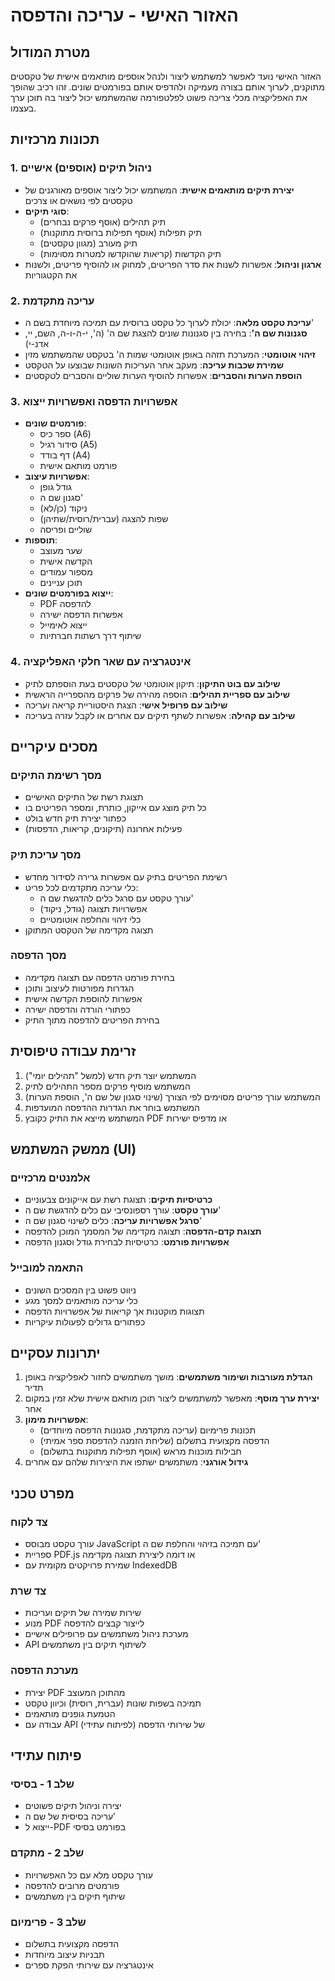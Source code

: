 # האזור האישי - עריכה והדפסה

## מטרת המודול

האזור האישי נועד לאפשר למשתמש ליצור ולנהל אוספים מותאמים אישית של טקסטים מתוקנים, לערוך אותם בצורה מעמיקה ולהדפיס אותם בפורמטים שונים. זהו רכיב שהופך את האפליקציה מכלי צריכה פשוט לפלטפורמה שהמשתמש יכול ליצור בה תוכן ערך בעצמו.

## תכונות מרכזיות

### 1. ניהול תיקים (אוספים) אישיים
- **יצירת תיקים מותאמים אישית**: המשתמש יכול ליצור אוספים מאורגנים של טקסטים לפי נושאים או צרכים
- **סוגי תיקים**:
  - תיק תהילים (אוסף פרקים נבחרים)
  - תיק תפילות (אוסף תפילות ברוסית מתוקנות)
  - תיק מעורב (מגוון טקסטים)
  - תיק הקדשות (קריאות שהוקדשו למטרות מסוימות)
- **ארגון וניהול**: אפשרות לשנות את סדר הפריטים, למחוק או להוסיף פריטים, ולשנות את הקטגוריות

### 2. עריכה מתקדמת
- **עריכת טקסט מלאה**: יכולת לערוך כל טקסט ברוסית עם תמיכה מיוחדת בשם ה'
- **סגנונות שם ה'**: בחירה בין סגנונות שונים להצגת שם ה' (ה', י-ה-ו-ה, השם, יי, אדנ-י)
- **זיהוי אוטומטי**: המערכת תזהה באופן אוטומטי שמות ה' בטקסט שהמשתמש מזין
- **שמירת שכבות עריכה**: מעקב אחר העריכות השונות שבוצעו על הטקסט
- **הוספת הערות והסברים**: אפשרות להוסיף הערות שוליים והסברים לטקסטים

### 3. אפשרויות הדפסה ואפשרויות ייצוא
- **פורמטים שונים**:
  - ספר כיס (A6)
  - סידור רגיל (A5)
  - דף בודד (A4)
  - פורמט מותאם אישית
- **אפשרויות עיצוב**:
  - גודל גופן
  - סגנון שם ה'
  - ניקוד (כן/לא)
  - שפות להצגה (עברית/רוסית/שתיהן)
  - שוליים ופריסה
- **תוספות**:
  - שער מעוצב
  - הקדשה אישית
  - מספור עמודים
  - תוכן עניינים
- **ייצוא בפורמטים שונים**:
  - PDF להדפסה
  - אפשרות הדפסה ישירה
  - ייצוא לאימייל
  - שיתוף דרך רשתות חברתיות

### 4. אינטגרציה עם שאר חלקי האפליקציה
- **שילוב עם בוט התיקון**: תיקון אוטומטי של טקסטים בעת הוספתם לתיק
- **שילוב עם ספריית תהילים**: הוספה מהירה של פרקים מהספרייה הראשית
- **שילוב עם פרופיל אישי**: הצגת היסטוריית קריאה ועריכה
- **שילוב עם קהילה**: אפשרות לשתף תיקים עם אחרים או לקבל עזרה בעריכה

## מסכים עיקריים

### מסך רשימת התיקים
- תצוגת רשת של התיקים האישיים
- כל תיק מוצג עם אייקון, כותרת, ומספר הפריטים בו
- כפתור יצירת תיק חדש בולט
- פעילות אחרונה (תיקונים, קריאות, הדפסות)

### מסך עריכת תיק
- רשימת הפריטים בתיק עם אפשרות גרירה לסידור מחדש
- כלי עריכה מתקדמים לכל פריט:
  - עורך טקסט עם סרגל כלים להדגשת שם ה'
  - אפשרויות תצוגה (גודל, ניקוד)
  - כלי זיהוי והחלפה אוטומטיים
- תצוגה מקדימה של הטקסט המתוקן

### מסך הדפסה
- בחירת פורמט הדפסה עם תצוגה מקדימה
- הגדרות מפורטות לעיצוב ותוכן
- אפשרות להוספת הקדשה אישית
- כפתורי הורדה והדפסה ישירה
- בחירת הפריטים להדפסה מתוך התיק

## זרימת עבודה טיפוסית

1. המשתמש יוצר תיק חדש (למשל "תהילים יומי")
2. המשתמש מוסיף פרקים מספר התהילים לתיק
3. המשתמש עורך פריטים מסוימים לפי הצורך (שינוי סגנון של שם ה', הוספת הערות)
4. המשתמש בוחר את הגדרות ההדפסה המועדפות
5. המשתמש מייצא את התיק כקובץ PDF או מדפיס ישירות

## ממשק המשתמש (UI)

### אלמנטים מרכזיים
- **כרטיסיות תיקים**: תצוגת רשת עם אייקונים צבעוניים
- **עורך טקסט**: עורך רספונסיבי עם כלים להדגשת שם ה'
- **סרגל אפשרויות עריכה**: כלים לשינוי סגנון שם ה'
- **תצוגת קדם-הדפסה**: תצוגה מקדימה של המסמך המוכן להדפסה
- **אפשרויות פורמט**: כרטיסיות לבחירת גודל וסגנון הדפסה

### התאמה למובייל
- ניווט פשוט בין המסכים השונים
- כלי עריכה מותאמים למסך מגע
- תצוגות מוקטנות אך קריאות של אפשרויות הדפסה
- כפתורים גדולים לפעולות עיקריות

## יתרונות עסקיים

1. **הגדלת מעורבות ושימור משתמשים**: מושך משתמשים לחזור לאפליקציה באופן תדיר
2. **יצירת ערך מוסף**: מאפשר למשתמשים ליצור תוכן מותאם אישית שלא זמין במקום אחר
3. **אפשרויות מימון**:
   - תכונות פרימיום (עריכה מתקדמת, סגנונות הדפסה מיוחדים)
   - הדפסה מקצועית בתשלום (שליחת הזמנה להדפסת ספר אמיתי)
   - חבילות מוכנות מראש (אוסף תפילות מתוקנות בתשלום)
4. **גידול אורגני**: משתמשים ישתפו את היצירות שלהם עם אחרים

## מפרט טכני

### צד לקוח
- עורך טקסט מבוסס JavaScript עם תמיכה בזיהוי והחלפת שם ה'
- ספריית PDF.js או דומה ליצירת תצוגה מקדימה
- שמירת פרויקטים מקומית עם IndexedDB

### צד שרת
- שירות שמירה של תיקים ועריכות
- מנוע PDF לייצור קבצים להדפסה
- מערכת ניהול משתמשים עם פרופילים אישיים
- API לשיתוף תיקים בין משתמשים

### מערכת הדפסה
- יצירת PDF מהתוכן המעוצב
- תמיכה בשפות שונות (עברית, רוסית) וכיוון טקסט
- הטמעת גופנים מותאמים
- עבודה עם API של שירותי הדפסה (לפיתוח עתידי)

## פיתוח עתידי

### שלב 1 - בסיסי
- יצירה וניהול תיקים פשוטים
- עריכה בסיסית של שם ה'
- ייצוא ל-PDF בפורמט בסיסי

### שלב 2 - מתקדם
- עורך טקסט מלא עם כל האפשרויות
- פורמטים מרובים להדפסה
- שיתוף תיקים בין משתמשים

### שלב 3 - פרימיום
- הדפסה מקצועית בתשלום
- תבניות עיצוב מיוחדות
- אינטגרציה עם שירותי הפקת ספרים